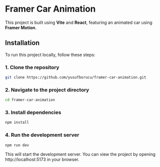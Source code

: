 # Framer Car Animation

This project is built using **Vite** and **React**, featuring an animated car using **Framer Motion**.

## Installation

To run this project locally, follow these steps:

### 1. Clone the repository

```bash
git clone https://github.com/yusufborucu/framer-car-animation.git
```

### 2. Navigate to the project directory

```bash
cd framer-car-animation
```

### 3. Install dependencies

```bash
npm install
```

### 4. Run the development server

```bash
npm run dev
```

This will start the development server. You can view the project by opening http://localhost:5173 in your browser.